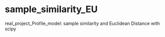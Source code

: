 # sample_similarity_EU
real_project_Profile_model: sample similarity and Euclidean Distance with scipy
